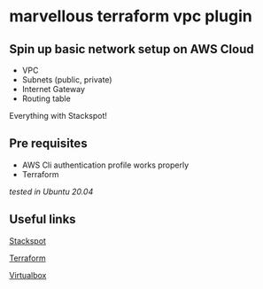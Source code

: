 # marvellous terraform vpc plugin

## Spin up basic network setup on AWS Cloud

- VPC
- Subnets (public, private)
- Internet Gateway
- Routing table

Everything with Stackspot!

## Pre requisites

- AWS Cli authentication profile works properly
- Terraform

*tested in Ubuntu 20.04*

## Useful links

[Stackspot](https://stackspot.com/pt)

[Terraform](https://www.terraform.io/)

[Virtualbox](https://docs.aws.amazon.com/cli/latest/userguide/cli-chap-configure.html)